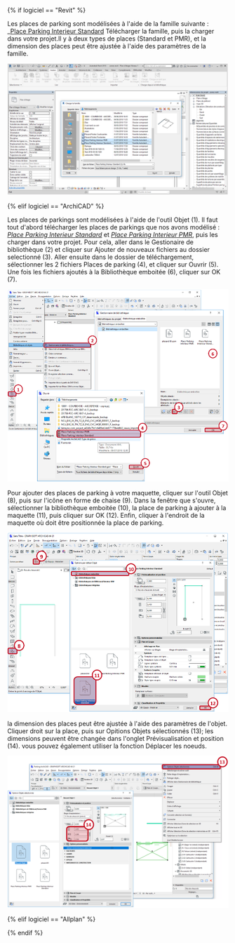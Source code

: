 {% if logiciel == "Revit" %}

Les places de parking sont modélisées à l'aide de la famille suivante : _[Place Parking Interieur Standard](https://github.com/BIM-Bouygues-Immobilier/BIM-Execution-Plan/blob/master/02_Modelisation/02_architecte/images/Place%20Parking%20Interieur%20Standard.rfa?raw=true)
Télécharger la famille, puis la charger dans votre projet.Il y à deux types de places (Standard et PMR), et la dimension des places peut être ajustée à l'aide des paramètres de la famille.

![ParkingRevit](/02_Modelisation/02_architecte/images/ParkingRevit.PNG)

{% elif logiciel == "ArchiCAD" %}

Les places de parkings sont modélisées à l'aide de l'outil Objet (1). Il faut tout d'abord télécharger les places de parkings que nos avons modélisé : _[Place Parking Interieur Standard](https://github.com/BIM-Bouygues-Immobilier/BIM-Execution-Plan/blob/master/02_Modelisation/02_architecte/images/Place%20Parking%20Interieur%20Standard.gsm?raw=true)_ et _[Place Parking Interieur PMR](https://github.com/BIM-Bouygues-Immobilier/BIM-Execution-Plan/blob/master/02_Modelisation/02_architecte/images/Place%20Parking%20Interieur%20PMR.gsm?raw=true)_, puis les charger dans votre projet. Pour cela, aller dans le Gestionaire de bibliothèque (2) et cliquer sur Ajouter de nouveaux fichiers au dossier selectionné (3). Aller ensuite dans le dossier de téléchargement, sélectionner les 2 fichiers Places de parking (4), et cliquer sur Ouvrir (5). Une fois les fichiers ajoutés à la Bibliothèque emboitée (6), cliquer sur OK (7).

![ParkingArchicad01](/02_Modelisation/02_architecte/images/ParkingArchicad01.PNG)

Pour ajouter des places de parking à votre maquette, cliquer sur l'outil Objet (8), puis sur l'icône en forme de chaise (9). Dans la fenêtre que s'ouvre, sélectionner la bibliothèque emboitée (10), la place de parking à ajouter à la maquette (11), puis cliquer sur OK (12). Enfin, cliquer à l'endroit de la maquette où doit être positionnée la place de parking.

![ParkingArchicad02](/02_Modelisation/02_architecte/images/ParkingArchicad02.PNG)

la dimension des places peut être ajustée à l'aide des paramètres de l'objet. Cliquer droit sur la place, puis sur Opitions Objets sélectionnés (13); les dimensions peuvent être changée dans l'onglet Prévisualisation et position (14). vous pouvez également utiliser la fonction Déplacer les noeuds. 

![ParkingArchicad03](/02_Modelisation/02_architecte/images/ParkingArchicad03.PNG)

{% elif logiciel == "Allplan" %}

{% endif %}
